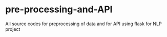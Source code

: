 # pre-processing-and-API
All source codes for preprocessing of data and for API using flask for NLP project
